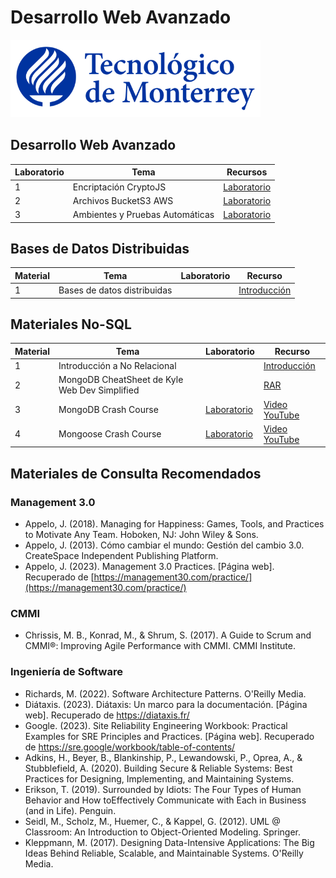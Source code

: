 # Desarrollo Web Avanzado

![Tec de Monterrey](/images/logotecmty.png)

## Desarrollo Web Avanzado
| Laboratorio | Tema        | Recursos |
| ----- | ----------- |---- |
|   1   | Encriptación CryptoJS |  [Laboratorio](/encriptacion.md) |
|   2   | Archivos BucketS3 AWS |  [Laboratorio](/archivos.md) |
|   3   | Ambientes y Pruebas Automáticas |  [Laboratorio](/environment.md) |

## Bases de Datos Distribuidas
| Material    | Tema   | Laboratorio | Recurso |
| ----------- | -------| --------   |--------  |
| 1           | Bases de datos distribuidas  | |[Introducción](https://docs.google.com/presentation/d/1QB35Rx4qkUe_lWIXsfTrUqYKTEgKgZvxhMYV9V7clxc/edit?usp=sharing)                 | 

## Materiales No-SQL
| Material    | Tema   | Laboratorio | Recurso |
| ----------- | -------| --------   |--------  |
| 1           | Introducción a No Relacional  | |[Introducción]([/mobile/labs/1_intro_kotlin.md](https://docs.google.com/presentation/d/1BZxev_YBdFlUwLAh812q40-Tk1chma4ynZ6Sw-Uv4LQ/edit?usp=sharing))                 | 
| 2           | MongoDB CheatSheet de Kyle Web Dev Simplified  | |[RAR](/mobile/mongodb/MongoDB%20Cheat%20Sheet.zip)                 | 
| 3           | MongoDB Crash Course | [Laboratorio](/mobile/mongodb/1_mongodb_crash_course.md) |[Video YouTube](https://www.youtube.com/watch?v=ofme2o29ngU) |
| 4           | Mongoose Crash Course | [Laboratorio](/mobile/mongodb/2_mongoose_crash_course.md) |[Video YouTube](https://www.youtube.com/watch?v=DZBGEVgL2eE)

## Materiales de Consulta Recomendados

### Management 3.0
- Appelo, J. (2018). Managing for Happiness: Games, Tools, and Practices to Motivate Any Team. Hoboken, NJ: John Wiley & Sons.
- Appelo, J. (2013). Cómo cambiar el mundo: Gestión del cambio 3.0. CreateSpace Independent Publishing Platform.
- Appelo, J. (2023). Management 3.0 Practices. [Página web]. Recuperado de [https://management30.com/practice/](https://management30.com/practice/)

### CMMI

- Chrissis, M. B., Konrad, M., & Shrum, S. (2017). A Guide to Scrum and CMMI®: Improving Agile Performance with CMMI. CMMI Institute.

### Ingeniería de Software
- Richards, M. (2022). Software Architecture Patterns. O'Reilly Media.
- Diátaxis. (2023). Diátaxis: Un marco para la documentación. [Página web]. Recuperado de https://diataxis.fr/
- Google. (2023). Site Reliability Engineering Workbook: Practical Examples for SRE Principles and Practices. [Página web]. Recuperado de https://sre.google/workbook/table-of-contents/
- Adkins, H., Beyer, B., Blankinship, P., Lewandowski, P., Oprea, A., & Stubblefield, A. (2020). Building Secure & Reliable Systems: Best Practices for Designing, Implementing, and Maintaining Systems.
- Erikson, T. (2019). Surrounded by Idiots: The Four Types of Human Behavior and How toEffectively Communicate with Each in Business (and in Life). Penguin.
- Seidl, M., Scholz, M., Huemer, C., & Kappel, G. (2012). UML @ Classroom: An Introduction to Object-Oriented Modeling. Springer.
- Kleppmann, M. (2017). Designing Data-Intensive Applications: The Big Ideas Behind Reliable, Scalable, and Maintainable Systems. O'Reilly Media.